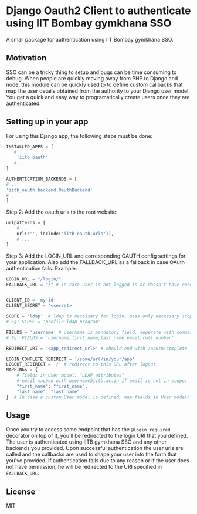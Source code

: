 # Django Oauth2 Client to authenticate using IIT Bombay gymkhana SSO
A small package for authentication using IIT Bombay gymkhana SSO.


## Motivation
SSO can be a tricky thing to setup and bugs can be time consuming to debug. When people are quickly moving away from PHP to Django and node, this module can be quickly used to to define custom callbacks that map the user details obtained from the authority to your Django user model. You get a quick and easy way to programatically create users once they are authenticated.


## Setting up in your app
For using this Django app, the following steps must be done:

```python
INSTALLED_APPS = [
   # ...
    'iitb_oauth'
   # ...
]
```

```python
AUTHENTICATION_BACKENDS = [
# ...
'iitb_oauth.backend.OauthBackend'
# ...
]
```

Step 2:  Add the oauth urls to the root website:

```python
urlpatterns = [
    # ...
    url(r'', include('iitb_oauth.urls')),
    # ...
]
```


Step 3: Add the LOGIN_URL and corresponding OAUTH config settings for your application. 
Also add the FALLBACK_URL as a fallback in case OAuth authentication fails. Example:

```python
LOGIN_URL = "/login/"
FALLBACK_URL = "/" # In case user is not logged in or doesn't have enough permissions to view the content


CLIENT_ID = 'my-id'
CLIENT_SECRET = '<secret>'

SCOPE = 'ldap'  # ldap is necessary for login, pass only necessary scopes. seperate with spaces
# Eg: SCOPE = 'profile ldap program'

FIELDS = 'username' # username is mandatory field. seperate with commas
# Eg: FIELDS = 'username,first_name,last_name,email,roll_number'

REDIRECT_URI = '<app_redirect_url>' # should end with /oauth/complete (the view is provided by this app)

LOGIN_COMPLETE_REDIRECT = '/some/url/in/your/app'
LOGOUT_REDIRECT = '/' # redirect to this URL after logout.
MAPPINGS = {
    # fields in User model: "LDAP attributes"
    # email mapped with username@iitb.ac.in if email is not in scope.
    "first_name": "first_name",
    "last_name": "last_name"
}  # In case a custom User model is defined, map fields in User model: "LDAP attributes"
```


## Usage
Once you try to access some endpoint that has the `@login_required` decorator on top of it, you'll be redirected to the login URI that you defined. The user is authenticated using IITB gymkhana SSO and any other backends you provided. Upon successful authentication the user urls are called and the callbacks are used to shape your user into the form that you've provided. If authentication fails due to any reason or if the user does not have permission, he will be redirected to the URI specified in `FALLBACK_URL`.


## License
MIT


